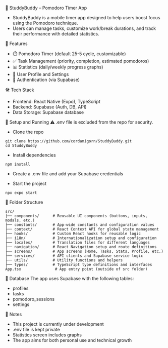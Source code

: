🧠 StuddyBuddy – Pomodoro Timer App
- StuddyBuddy is a mobile timer app designed to help users boost focus using the Pomodoro technique.
- Users can manage tasks, customize work/break durations, and track their performance with detailed statistics.

🚀 Features
- ⏱️ Pomodoro Timer (default 25-5 cycle, customizable)
- ✅ Task Management (priority, completion, estimated pomodoros)
- 📊 Statistics (daily/weekly progress graphs)
- 👤 User Profile and Settings
- 🔐 Authentication (via Supabase)

🛠️ Tech Stack
- Frontend: React Native (Expo), TypeScript
- Backend: Supabase (Auth, DB, API)
- Data Storage: Supabase database

🧪 Setup and Running
⚠️ .env file is excluded from the repo for security.

- Clone the repo
````
git clone https://github.com/cordamigorn/StuddyBuddy.git
cd StuddyBuddy
````
- Install dependencies
````
npm install
````
- Create a .env file and add your Supabase credentials

- Start the project
````
npx expo start
````
📂 Folder Structure
````
src/
├── components/      # Reusable UI components (buttons, inputs, modals, etc.)
├── constants/       # App-wide constants and configuration values
├── context/         # React Context API for global state management
├── hooks/           # Custom React hooks for reusable logic
├── i18n/            # Internationalization setup and configuration
├── locales/         # Translation files for different languages
├── navigation/      # React Navigation setup and route definitions
├── screens/         # App screens (Home, Tasks, Stats, Profile, etc.)
├── services/        # API clients and Supabase service logic
├── utils/           # Utility functions and helpers
├── types/           # TypeScript type definitions and interfaces
App.tsx               # App entry point (outside of src folder)
````

🧩 Database
The app uses Supabase with the following tables:
- profiles
- tasks
- pomodoro_sessions
- settings


📌 Notes
- This project is currently under development
- .env file is kept private
- Statistics screen includes graphs
- The app aims for both personal use and technical growth
